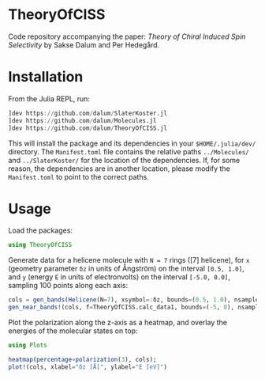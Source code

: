 # TheoryOfCISS

Code repository accompanying the paper: *Theory of Chiral Induced Spin
Selectivity* by Sakse Dalum and Per Hedegård.

# Installation

From the Julia REPL, run:
```julia
]dev https://github.com/dalum/SlaterKoster.jl
]dev https://github.com/dalum/Molecules.jl
]dev https://github.com/dalum/TheoryOfCISS.jl
```
This will install the package and its dependencies in your `$HOME/.julia/dev/` directory.
The `Manifest.toml` file contains the relative paths `../Molecules/` and `../SlaterKoster/` for the location of the dependencies.
If, for some reason, the dependencies are in another location, please modify the `Manifest.toml` to point to the correct paths.

# Usage

Load the packages:
```julia
using TheoryOfCISS
```
Generate data for a helicene molecule with `N = 7` rings ([7] helicene), for `x` (geometry parameter `δz` in units of Ångström) on the interval `[0.5, 1.0]`, and `y` (energy `E` in units of electronvolts) on the interval `[-5.0, 0.0]`, sampling 100 points along each axis:
```julia
cols = gen_bands(Helicene(N=7), xsymbol=:δz, bounds=(0.5, 1.0), nsamples=100);
gen_near_bands!(cols, f=TheoryOfCISS.calc_data1, bounds=(-5, 0), nsamples=100);
```
Plot the polarization along the z-axis as a heatmap, and overlay the energies of the molecular states on top:
```julia
using Plots

heatmap(percentage∘polarization(3), cols);
plot!(cols, xlabel="δz [Å]", ylabel="E [eV]")
```
